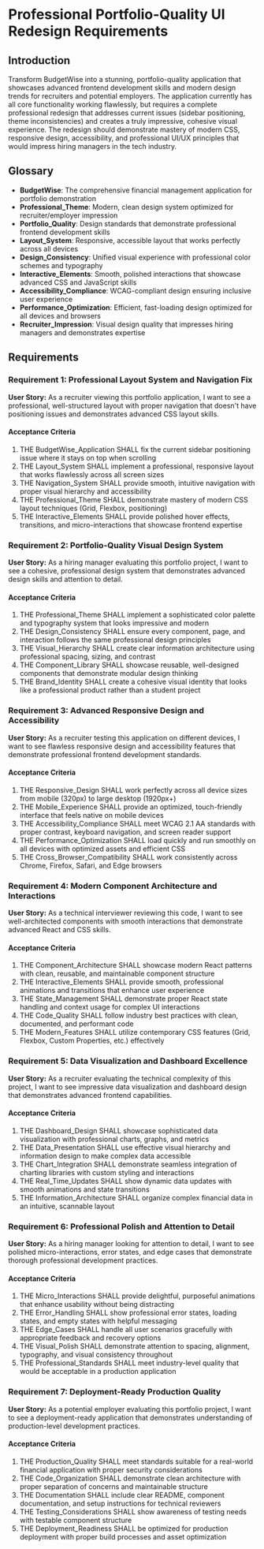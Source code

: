# Professional Portfolio-Quality UI Redesign Requirements

## Introduction

Transform BudgetWise into a stunning, portfolio-quality application that showcases advanced frontend development skills and modern design trends for recruiters and potential employers. The application currently has all core functionality working flawlessly, but requires a complete professional redesign that addresses current issues (sidebar positioning, theme inconsistencies) and creates a truly impressive, cohesive visual experience. The redesign should demonstrate mastery of modern CSS, responsive design, accessibility, and professional UI/UX principles that would impress hiring managers in the tech industry.

## Glossary

- **BudgetWise**: The comprehensive financial management application for portfolio demonstration
- **Professional_Theme**: Modern, clean design system optimized for recruiter/employer impression
- **Portfolio_Quality**: Design standards that demonstrate professional frontend development skills
- **Layout_System**: Responsive, accessible layout that works perfectly across all devices
- **Design_Consistency**: Unified visual experience with professional color schemes and typography
- **Interactive_Elements**: Smooth, polished interactions that showcase advanced CSS and JavaScript skills
- **Accessibility_Compliance**: WCAG-compliant design ensuring inclusive user experience
- **Performance_Optimization**: Efficient, fast-loading design optimized for all devices and browsers
- **Recruiter_Impression**: Visual design quality that impresses hiring managers and demonstrates expertise

## Requirements

### Requirement 1: Professional Layout System and Navigation Fix

**User Story:** As a recruiter viewing this portfolio application, I want to see a professional, well-structured layout with proper navigation that doesn't have positioning issues and demonstrates advanced CSS layout skills.

#### Acceptance Criteria

1. THE BudgetWise_Application SHALL fix the current sidebar positioning issue where it stays on top when scrolling
2. THE Layout_System SHALL implement a professional, responsive layout that works flawlessly across all screen sizes
3. THE Navigation_System SHALL provide smooth, intuitive navigation with proper visual hierarchy and accessibility
4. THE Professional_Theme SHALL demonstrate mastery of modern CSS layout techniques (Grid, Flexbox, positioning)
5. THE Interactive_Elements SHALL provide polished hover effects, transitions, and micro-interactions that showcase frontend expertise

### Requirement 2: Portfolio-Quality Visual Design System

**User Story:** As a hiring manager evaluating this portfolio project, I want to see a cohesive, professional design system that demonstrates advanced design skills and attention to detail.

#### Acceptance Criteria

1. THE Professional_Theme SHALL implement a sophisticated color palette and typography system that looks impressive and modern
2. THE Design_Consistency SHALL ensure every component, page, and interaction follows the same professional design principles
3. THE Visual_Hierarchy SHALL create clear information architecture using professional spacing, sizing, and contrast
4. THE Component_Library SHALL showcase reusable, well-designed components that demonstrate modular design thinking
5. THE Brand_Identity SHALL create a cohesive visual identity that looks like a professional product rather than a student project

### Requirement 3: Advanced Responsive Design and Accessibility

**User Story:** As a recruiter testing this application on different devices, I want to see flawless responsive design and accessibility features that demonstrate professional frontend development standards.

#### Acceptance Criteria

1. THE Responsive_Design SHALL work perfectly across all device sizes from mobile (320px) to large desktop (1920px+)
2. THE Mobile_Experience SHALL provide an optimized, touch-friendly interface that feels native on mobile devices
3. THE Accessibility_Compliance SHALL meet WCAG 2.1 AA standards with proper contrast, keyboard navigation, and screen reader support
4. THE Performance_Optimization SHALL load quickly and run smoothly on all devices with optimized assets and efficient CSS
5. THE Cross_Browser_Compatibility SHALL work consistently across Chrome, Firefox, Safari, and Edge browsers

### Requirement 4: Modern Component Architecture and Interactions

**User Story:** As a technical interviewer reviewing this code, I want to see well-architected components with smooth interactions that demonstrate advanced React and CSS skills.

#### Acceptance Criteria

1. THE Component_Architecture SHALL showcase modern React patterns with clean, reusable, and maintainable component structure
2. THE Interactive_Elements SHALL provide smooth, professional animations and transitions that enhance user experience
3. THE State_Management SHALL demonstrate proper React state handling and context usage for complex UI interactions
4. THE Code_Quality SHALL follow industry best practices with clean, documented, and performant code
5. THE Modern_Features SHALL utilize contemporary CSS features (Grid, Flexbox, Custom Properties, etc.) effectively

### Requirement 5: Data Visualization and Dashboard Excellence

**User Story:** As a recruiter evaluating the technical complexity of this project, I want to see impressive data visualization and dashboard design that demonstrates advanced frontend capabilities.

#### Acceptance Criteria

1. THE Dashboard_Design SHALL showcase sophisticated data visualization with professional charts, graphs, and metrics
2. THE Data_Presentation SHALL use effective visual hierarchy and information design to make complex data accessible
3. THE Chart_Integration SHALL demonstrate seamless integration of charting libraries with custom styling and interactions
4. THE Real_Time_Updates SHALL show dynamic data updates with smooth animations and state transitions
5. THE Information_Architecture SHALL organize complex financial data in an intuitive, scannable layout

### Requirement 6: Professional Polish and Attention to Detail

**User Story:** As a hiring manager looking for attention to detail, I want to see polished micro-interactions, error states, and edge cases that demonstrate thorough professional development practices.

#### Acceptance Criteria

1. THE Micro_Interactions SHALL provide delightful, purposeful animations that enhance usability without being distracting
2. THE Error_Handling SHALL show professional error states, loading states, and empty states with helpful messaging
3. THE Edge_Cases SHALL handle all user scenarios gracefully with appropriate feedback and recovery options
4. THE Visual_Polish SHALL demonstrate attention to spacing, alignment, typography, and visual consistency throughout
5. THE Professional_Standards SHALL meet industry-level quality that would be acceptable in a production application

### Requirement 7: Deployment-Ready Production Quality

**User Story:** As a potential employer evaluating this portfolio project, I want to see a deployment-ready application that demonstrates understanding of production-level development practices.

#### Acceptance Criteria

1. THE Production_Quality SHALL meet standards suitable for a real-world financial application with proper security considerations
2. THE Code_Organization SHALL demonstrate clean architecture with proper separation of concerns and maintainable structure
3. THE Documentation SHALL include clear README, component documentation, and setup instructions for technical reviewers
4. THE Testing_Considerations SHALL show awareness of testing needs with testable component structure
5. THE Deployment_Readiness SHALL be optimized for production deployment with proper build processes and asset optimization